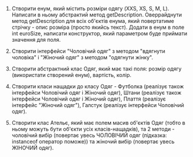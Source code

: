 1. Створити енум, який містить розміри одягу (XXS, XS, S, M, L). 
   Написати в ньому абстрактий метод getDescription. 
   Оверрайднути метод getDescription для всіх об'єктів енума, 
   який повертатиме стрічку - опис розміра (просто якийсь текст). 
   Додати в енум в поле int euroSize, написати конструктор, який параметром буде приймати значення для поля.

2. Створити інтерфейси "Чоловічий одяг" з методом "вдягнути чоловіка" 
   і "Жіночий одяг" з методом "одягнути жінку".

3. Створити абстрактний клас Одяг, який має такі поля: 
   розмір одягу (використати створений енум), вартість, колір.

4. Створити класи нащадки до класу Одяг - 
   Футболка (реалізує також інтерфейси Чоловічий одяг і Жіночий одяг), 
   Штани (реалізує також інтерфейси Чоловічий одяг і Жіночий одяг), 
   Плаття (реалізує інтерфейс "Жіночий одяг"), 
   Галстук (реалізує інтерфейси Чоловічий одяг).

5. Створити клас Ательє, який має полем масив об'єктів Одяг 
   (тобто в ньому можуть бути об'єкти усіх класів-нащадків), 
   та 2 методи - чоловічий вибір (повертає увесь ЧОЛОВІЧИЙ одяг (підказка: instanceof оператор поможе)) 
   та жіночий вибір (повертає увесь ЖІНОЧИЙ одяг).

